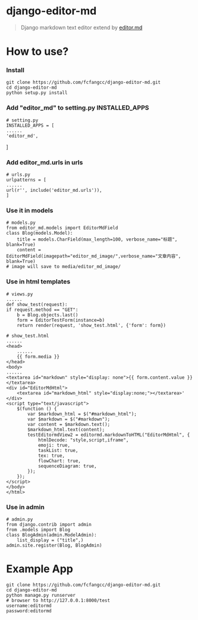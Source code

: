 # django-editor-md
>Django markdown text editor extend by [editor.md](https://github.com/pandao/editor.md)

# How to use?
### Install

    git clone https://github.com/fcfangcc/django-editor-md.git
    cd django-editor-md
    python setup.py install

### Add "editor_md" to setting.py INSTALLED_APPS

    # setting.py
    INSTALLED_APPS = [
    ......
    'editor_md',
]
### Add editor_md.urls in urls

    # urls.py
    urlpatterns = [
    ......
    url(r'', include('editor_md.urls')),
    ]
### Use it in models

    # models.py
    from editor_md.models import EditorMdField
    class Blog(models.Model):
        title = models.CharField(max_length=100, verbose_name="标题", blank=True)
        content = EditorMdField(imagepath="editor_md_image/",verbose_name="文章内容", blank=True)
    # image will save to media/editor_md_image/

### Use in html templates

    # views.py
    ......
    def show_test(request):
    if request.method == "GET":
        b = Blog.objects.last()
        form = EditorTestForm(instance=b)
        return render(request, 'show_test.html', {'form': form})

    # show_test.html
    ......
    <head>
        ......
        {{ form.media }}
    </head>
    <body>
    ......
    <textarea id="markdown" style="display: none">{{ form.content.value }}</textarea>
    <div id="EditorMdHtml">
        <textarea id="markdown_html" style="display:none;"></textarea>'
    </div>
    <script type="text/javascript">
        $(function () {
            var $markdown_html = $("#markdown_html");
            var $markdown = $("#markdown");
            var content = $markdown.text();
            $markdown_html.text(content);
            testEditormdView2 = editormd.markdownToHTML("EditorMdHtml", {
                htmlDecode: "style,script,iframe",
                emoji: true,
                taskList: true,
                tex: true,
                flowChart: true,
                sequenceDiagram: true,
            });
        });
    </script>
    </body>
    </html>

### Use in admin

    # admin.py
    from django.contrib import admin
    from .models import Blog
    class BlogAdmin(admin.ModelAdmin):
        list_display = ("title",)
    admin.site.register(Blog, BlogAdmin)

# Example App

    git clone https://github.com/fcfangcc/django-editor-md.git
    cd django-editor-md
    python manage.py runserver
    # browser to http://127.0.0.1:8000/test
    username:editormd
    password:editormd